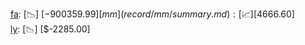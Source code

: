 [fa](record/fa/summary.md): [📉] [$-900359.99]  
[mm](record/mm/summary.md): [📈] [$4666.60]  
[ly](record/ly/summary.md): [📉] [$-2285.00]  
